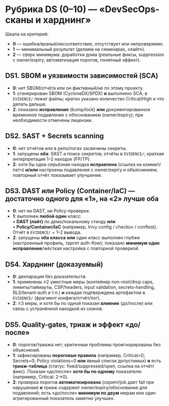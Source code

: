# Рубрика DS (0–10) — «DevSecOps-сканы и харднинг»

Шкала на критерий:

- **0** — ошибка/враньё/несоответствие, отсутствует или непроверяемо.
- **1** — минимальный результат (делаем на семинарах, «лайт»).
- **2** — сверх минимума: доработки дома (реальные фиксы, suppression с owner/expiry, автоматизация порогов, понятный эффект).

## DS1. SBOM и уязвимости зависимостей (SCA)

- **0**: нет SBOM/отчёта или он фиктивный/не по этому проекту.
- **1**: сгенерирован SBOM (CycloneDX/SPDX) **и** выполнено SCA; в `EVIDENCE/` лежат файлы; кратко указано количество Critical/High и что делать дальше.
- **2**: показано **исправление** (bump/lock) **или** документированное временное подавление с обоснованием (owner/expiry); при необходимости отмечены лицензии.

## DS2. SAST + Secrets scanning

- **0**: нет отчётов или в репо/логах засвечены секреты.
- **1**: запущены **оба**: SAST и поиск секретов; отчёты в `EVIDENCE/`; краткая интерпретация 1–2 находок (FP/TP).
- **2**: хотя бы одна серьёзная находка **исправлена** (ссылка на коммит/патч) **и/или** настроены подавления с owner/expiry и объяснением; повторный отчёт показывает улучшение.

## DS3. DAST *или* Policy (Container/IaC) — достаточно одного для «1», на «2» лучше оба

- **0**: нет ни DAST, ни Policy-проверок.
- **1**: выполнен **любой один** класс:  
  • **DAST (лайт)** по демо/локальному стенду **или**  
  • **Policy/Container/IaC** (например, trivy config / checkov / conftest).  
  Отчёт в `EVIDENCE/` + 1–2 вывода.
- **2**: запущены **оба класса** **или** один класс выполнен глубже (настроенный профиль, таргет auth-flow); показано **минимум одно исправление**/жёсткая настройка с повторной проверкой.

## DS4. Харднинг (доказуемый)

- **0**: декларации без доказательств.
- **1**: применены ≥2 уместные меры (контейнер non-root/drop caps, лимиты/таймауты, CSP/headers, input validation, secrets-handling, RLS/tenant-auth и т.п.) **и** каждая подтверждена артефактом в `EVIDENCE/` (фрагмент конфига/отчёт/лог).
- **2**: ≥3 меры, и хотя бы по одной показан **влияние** (до/после) или связь с устранённой находкой из сканов.

## DS5. Quality-gates, триаж и эффект «до/после»

- **0**: порогов/триажа нет; критичные проблемы проигнорированы без объяснений.
- **1**: зафиксированы **пороговые правила** (например, Critical=0; Secrets=0; Policy violations=0 **или** явный список допустимых) **и** есть **триаж-таблица** (статус: fixed/suppressed/open, ссылка на отчёт/фикс). Показан «до/после» **хотя бы по одному** показателю (например, Critical: 2→0).
- **2**: проверка порогов **автоматизирована** (скрипт/job дает fail при нарушении) **и** триаж содержит owner/expiry/обоснование для подавлений; есть «до/после» **минимум по двум** мерам или один агрегированный показатель заметно улучшен.
